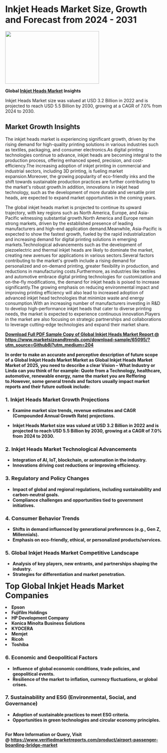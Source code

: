 <H1>Inkjet Heads Market Size, Growth and Forecast from 2024 - 2031</H1><img class="aligncenter size-medium wp-image-584254" src="https://thirdeyenews.in/wp-content/uploads/2024/09/Global-Market-Research-300x168.jpeg" alt="" width="300" height="168" /><p><strong>Global&nbsp;<a href="https://www.marketsizeandtrends.com/download-sample/65095/?utm_source=Github8j?utm_medium=204">Inkjet Heads Market</a> Insights</strong></p><p>Inkjet Heads Market size was valued at USD 3.2 Billion in 2022 and is projected to reach USD 5.5 Billion by 2030, growing at a CAGR of 7.0% from 2024 to 2030.</p><p><h2>Market Growth Insights</h2> <p>The inkjet heads market is experiencing significant growth, driven by the rising demand for high-quality printing solutions in various industries such as textiles, packaging, and consumer electronics.As digital printing technologies continue to advance, inkjet heads are becoming integral to the production process, offering enhanced speed, precision, and cost-efficiency.The increasing adoption of inkjet printing in commercial and industrial sectors, including 3D printing, is fueling market expansion.Moreover, the growing popularity of eco-friendly inks and the shift towards sustainable production practices are further contributing to the market's robust growth.In addition, innovations in inkjet head technology, such as the development of more durable and versatile print heads, are expected to expand market opportunities in the coming years.</p> <p><strong><a href="sample_download_link"></a></strong></p> <p>The global inkjet heads market is projected to continue its upward trajectory, with key regions such as North America, Europe, and Asia-Pacific witnessing substantial growth.North America and Europe remain strong markets, driven by the established presence of leading manufacturers and high-end application demand.Meanwhile, Asia-Pacific is expected to show the fastest growth, fueled by the rapid industrialization and increasing demand for digital printing solutions in emerging markets.Technological advancements such as the development of piezoelectric and thermal inkjet heads are likely to dominate the market, creating new avenues for applications in various sectors.Several factors contributing to the market's growth include a rising demand for personalized and on-demand printing, greater flexibility in production, and reductions in manufacturing costs.Furthermore, as industries like textiles and automotive embrace digital printing technologies for customization and on-the-fly modifications, the demand for inkjet heads is poised to increase significantly.The growing emphasis on reducing environmental impact and improving printing efficiency will also lead to increased adoption of advanced inkjet head technologies that minimize waste and energy consumption.With an increasing number of manufacturers investing in R&D to develop high-performance inkjet heads that cater to diverse printing needs, the market is expected to experience continuous innovation.Players in the market are also focusing on strategic partnerships and collaborations to leverage cutting-edge technologies and expand their market share.</p> <p><strong><a href="get_more_link"></p><p><span class=""><strong>Download Full PDF Sample Copy of Global Inkjet Heads Market Report</strong> @ <a href="https://www.marketsizeandtrends.com/download-sample/65095/?utm_source=Github8j?utm_medium=204" target="_blank">https://www.marketsizeandtrends.com/download-sample/65095/?utm_source=Github8j?utm_medium=204</a></span></p><p>In order to make an accurate and perceptive description of future scope of a Global&nbsp;Inkjet Heads Market Market as Global&nbsp;Inkjet Heads Market Market of 2025, you need to describe a clear Vision &ndash; What Industry or Linda can you think of for example: Quote from a Technology, healthcare, automotive, renewable energy, name the market you are Reffering to.However, some general trends and factors usually impact market reports and their future outlook include:</p><h3>1.&nbsp;<strong>Inkjet Heads Market Growth Projections</strong></h3><ul><li>Examine market size trends, revenue estimates and CAGR (Compounded Annual Growth Rate) projections.</li><li><p>Inkjet Heads Market size was valued at USD 3.2 Billion in 2022 and is projected to reach USD 5.5 Billion by 2030, growing at a CAGR of 7.0% from 2024 to 2030.</p></li></ul><h3>2.&nbsp;<strong>Inkjet Heads Market Technological Advancements</strong></h3><ul><li>Integration of AI, IoT, blockchain, or automation in the industry.</li><li>Innovations driving cost reductions or improving efficiency.</li></ul><h3>3.&nbsp;<strong>Regulatory and Policy Changes</strong></h3><ul><li>Impact of global and regional regulations, including sustainability and carbon-neutral goals.</li><li>Compliance challenges and opportunities tied to government initiatives.</li></ul><h3>4.&nbsp;<strong>Consumer Behavior Trends</strong></h3><ul><li>Shifts in demand influenced by generational preferences (e.g., Gen Z, Millennials).</li><li>Emphasis on eco-friendly, ethical, or personalized products/services.</li></ul><h3>5.&nbsp;<strong>Global Inkjet Heads Market Competitive Landscape</strong></h3><ul><li>Analysis of key players, new entrants, and partnerships shaping the industry.</li><li>Strategies for differentiation and market penetration.</li></ul><p data-pm-slice="1 1 []"><span style="color: inherit; font-family: inherit; font-size: 25px;">Top Global Inkjet Heads Market Companies</span></p><div class="" data-test-id=""><p><li>Epson</li><li> Fujifilm Holdings</li><li> HP Development Company</li><li> Konica Minolta Business Solutions</li><li> KYOCERA</li><li> Memjet</li><li> Ricoh</li><li> Toshiba</li></p></div><h3>6.&nbsp;<strong>Economic and Geopolitical Factors</strong></h3><ul><li>Influence of global economic conditions, trade policies, and geopolitical events.</li><li>Resilience of the market to inflation, currency fluctuations, or global crises.</li></ul><h3>7.&nbsp;<strong>Sustainability and ESG (Environmental, Social, and Governance)</strong></h3><ul><li>Adoption of sustainable practices to meet ESG criteria.</li><li>Opportunities in green technologies and circular economy principles.</li></ul><h2><strong style="font-size: 14px;">For More Information or Query, Visit @&nbsp;</strong><a style="background-color: #ffffff; font-size: 14px;" href="https://www.marketsizeandtrends.com/report/inkjet-heads-market/" target="_blank">https://www.verifiedmarketreports.com/product/airport-passenger-boarding-bridge-market</a></h2>